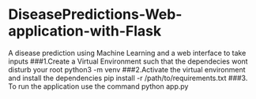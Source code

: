 ﻿# DiseasePredictions-Web-application-with-Flask
 A disease prediction using Machine Learning and a web interface to take inputs 
###1.Create a Virtual Environment such that the dependecies wont disturb your root 
  python3 -m venv <myenvname>
###2.Activate the virtual environment and install the dependencies
  pip install -r /path/to/requirements.txt
###3. To run the application use the command
  python app.py 
